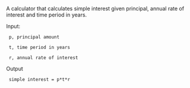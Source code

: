 A calculator that calculates simple interest given principal, annual rate of interest and time period in years.

Input:

     p, principal amount
   
     t, time period in years
   
     r, annual rate of interest
   
Output

     simple interest = p*t*r
